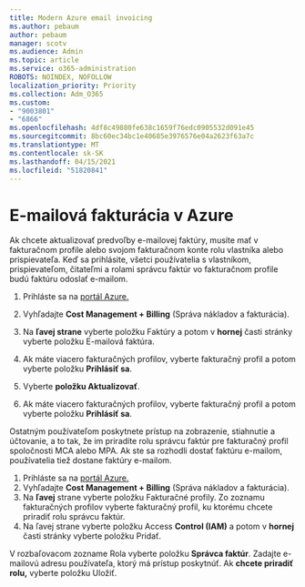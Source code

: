 ```yaml
---
title: Modern Azure email invoicing
ms.author: pebaum
author: pebaum
manager: scotv
ms.audience: Admin
ms.topic: article
ms.service: o365-administration
ROBOTS: NOINDEX, NOFOLLOW
localization_priority: Priority
ms.collection: Adm_O365
ms.custom:
- "9003801"
- "6866"
ms.openlocfilehash: 4df8c49880fe638c1659f76edc0905532d091e45
ms.sourcegitcommit: 8bc60ec34bc1e40685e3976576e04a2623f63a7c
ms.translationtype: MT
ms.contentlocale: sk-SK
ms.lasthandoff: 04/15/2021
ms.locfileid: "51820841"
---
```

# <a name="email-invoicing-in-azure"></a>E-mailová fakturácia v Azure

Ak chcete aktualizovať predvoľby e-mailovej faktúry, musíte mať v fakturačnom profile alebo svojom fakturačnom konte rolu vlastníka alebo prispievateľa. Keď sa prihlásite, všetci používatelia s vlastníkom, prispievateľom, čitateľmi a rolami správcu faktúr vo fakturačnom profile budú faktúru odoslať e-mailom.

1. Prihláste sa na [portál Azure.](https://portal.azure.com/)
2. Vyhľadajte **Cost Management + Billing** (Správa nákladov a fakturácia).
3. Na **ľavej strane** vyberte položku Faktúry a potom v **hornej** časti stránky vyberte položku E-mailová faktúra.
4. Ak máte viacero fakturačných profilov, vyberte fakturačný profil a potom vyberte položku **Prihlásiť sa**.

5. Vyberte **položku Aktualizovať**.
6. Ak máte viacero fakturačných profilov, vyberte fakturačný profil a potom vyberte položku **Prihlásiť sa**.

Ostatným používateľom poskytnete prístup na zobrazenie, stiahnutie a účtovanie, a to tak, že im priradíte rolu správcu faktúr pre fakturačný profil spoločnosti MCA alebo MPA. Ak ste sa rozhodli dostať faktúru e-mailom, používatelia tiež dostane faktúry e-mailom.

1. Prihláste sa na [portál Azure.](https://portal.azure.com/)
2. Vyhľadajte **Cost Management + Billing** (Správa nákladov a fakturácia).
3. Na **ľavej** strane vyberte položku Fakturačné profily. Zo zoznamu fakturačných profilov vyberte fakturačný profil, ku ktorému chcete priradiť rolu správcu faktúr.
4. Na ľavej strane vyberte položku Access **Control (IAM)** a potom v **hornej** časti stránky vyberte položku Pridať.

V rozbaľovacom zozname Rola vyberte položku **Správca faktúr**. Zadajte e-mailovú adresu používateľa, ktorý má prístup poskytnúť. Ak **chcete priradiť rolu,** vyberte položku Uložiť.
